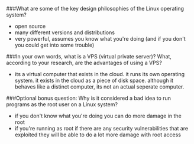 ###What are some of the key design philosophies of the Linux operating system?

* open source
* many different versions and distributions
*  very powerful, assumes you know what you're doing (and if you don't you could get into some trouble)


###In your own words, what is a VPS (virtual private server)? What, according to your research, are the advantages of using a VPS?

* its a virtual computer that exists in the cloud. it runs its own operating system. it exists in the cloud as a piece of disk space. although it behaves like a distinct computer, its not an actual seperate computer.


###Optional bonus question: Why is it considered a bad idea to run programs as the root user on a Linux system?

* if you don't know what you're doing you can do more damage in the root
* if you're running as root if there are any security vulnerabilities that are exploited they will be able to do a lot more damage with root access


